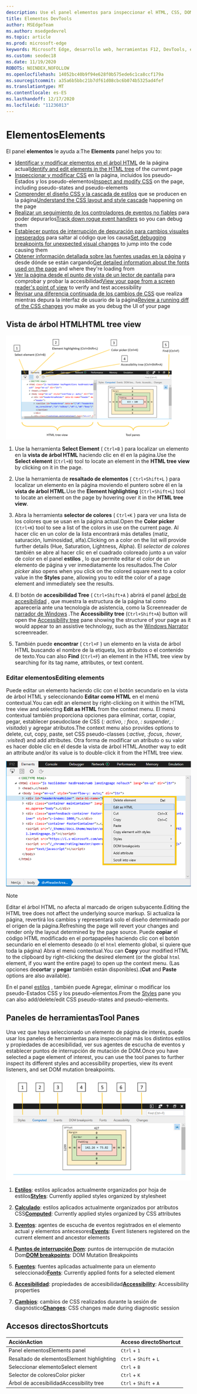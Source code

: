 ```yaml
---
description: Use el panel elementos para inspeccionar el HTML, CSS, DOM y la accesibilidad de la página.
title: Elementos DevTools
author: MSEdgeTeam
ms.author: msedgedevrel
ms.topic: article
ms.prod: microsoft-edge
keywords: Microsoft Edge, desarrollo web, herramientas F12, DevTools, elementos, HTML, CSS, puntos de interrupción de Dom, eventos, accesibilidad
ms.custom: seodec18
ms.date: 11/19/2020
ROBOTS: NOINDEX,NOFOLLOW
ms.openlocfilehash: 14052bc40b9f94e628f0b575ede6c1ca8ccf179a
ms.sourcegitcommit: a35a6b5bbc21b7df61d08cbc6b074b5325ad4fef
ms.translationtype: MT
ms.contentlocale: es-ES
ms.lasthandoff: 12/17/2020
ms.locfileid: "11236013"
---
```

# <span data-ttu-id="01396-104">Elementos</span><span class="sxs-lookup"><span data-stu-id="01396-104">Elements</span></span>

<span data-ttu-id="01396-105">El panel **elementos** le ayuda a:</span><span class="sxs-lookup"><span data-stu-id="01396-105">The **Elements** panel helps you to:</span></span>

* <span data-ttu-id="01396-106">[Identificar y modificar elementos en el árbol HTML](#html-tree-view) de la página actual</span><span class="sxs-lookup"><span data-stu-id="01396-106">[Identify and edit elements in the HTML tree](#html-tree-view) of the current page</span></span>
* <span data-ttu-id="01396-107">[Inspeccionar y modificar CSS](./elements/styles.md) en la página, incluidos los pseudo-Estados y los pseudo-elementos</span><span class="sxs-lookup"><span data-stu-id="01396-107">[Inspect and modify CSS](./elements/styles.md) on the page, including pseudo-states and pseudo-elements</span></span>
* <span data-ttu-id="01396-108">[Comprender el diseño CSS y la cascada de estilos](./elements/computed.md) que se producen en la página</span><span class="sxs-lookup"><span data-stu-id="01396-108">[Understand the CSS layout and style cascade](./elements/computed.md) happening on the page</span></span>
* <span data-ttu-id="01396-109">[Realizar un seguimiento de los controladores de eventos no fiables](./elements/events.md) para poder depurarlos</span><span class="sxs-lookup"><span data-stu-id="01396-109">[Track down rogue event handlers](./elements/events.md) so you can debug them</span></span>
* <span data-ttu-id="01396-110">[Establecer puntos de interrupción de depuración para cambios visuales inesperados](./elements/dom-breakpoints.md) para saltar al código que los causa</span><span class="sxs-lookup"><span data-stu-id="01396-110">[Set debugging breakpoints for unexpected visual changes](./elements/dom-breakpoints.md) to jump into the code causing them</span></span>
* <span data-ttu-id="01396-111">[Obtener información detallada sobre las fuentes usadas en la página](./elements/fonts.md) y desde dónde se están cargando</span><span class="sxs-lookup"><span data-stu-id="01396-111">[Get detailed information about the fonts used on the page](./elements/fonts.md) and where they're loading from</span></span>
* <span data-ttu-id="01396-112">[Ver la página desde el punto de vista de un lector de pantalla](./elements/accessibility.md) para comprobar y probar la accesibilidad</span><span class="sxs-lookup"><span data-stu-id="01396-112">[View your page from a screen reader's point of view](./elements/accessibility.md) to verify and test accessibility</span></span> 
* <span data-ttu-id="01396-113">[Revisar una diferencia continuada de los cambios de CSS](./elements/changes.md) que realiza mientras depura la interfaz de usuario de la página</span><span class="sxs-lookup"><span data-stu-id="01396-113">[Review a running diff of the CSS changes](./elements/changes.md) you make as you debug the UI of your page</span></span>

## <span data-ttu-id="01396-114">Vista de árbol HTML</span><span class="sxs-lookup"><span data-stu-id="01396-114">HTML tree view</span></span>

![Panel de elementos de DevTools de Microsoft Edge](./media/elements.png)

1. <span data-ttu-id="01396-116">Use la herramienta **Select Element** ( `Ctrl+B` ) para localizar un elemento en la **vista de árbol HTML** haciendo clic en él en la página.</span><span class="sxs-lookup"><span data-stu-id="01396-116">Use the **Select element** (`Ctrl+B`) tool to locate an element in the **HTML tree view** by clicking on it in the page.</span></span>

2. <span data-ttu-id="01396-117">Use la herramienta de **resaltado de elementos** ( `Ctrl+Shift+L` ) para localizar un elemento en la página moviendo el puntero sobre él en la **vista de árbol HTML**.</span><span class="sxs-lookup"><span data-stu-id="01396-117">Use the **Element highlighting** (`Ctrl+Shift+L`) tool to locate an element on the page by hovering over it in the **HTML tree view**.</span></span>

3. <span data-ttu-id="01396-118">Abra la herramienta **selector de colores** ( `Ctrl+K` ) para ver una lista de los colores que se usan en la página actual.</span><span class="sxs-lookup"><span data-stu-id="01396-118">Open the **Color picker** (`Ctrl+K`) tool to see a list of the colors in use on the current page.</span></span> <span data-ttu-id="01396-119">Al hacer clic en un color de la lista encontrará más detalles (matiz, saturación, luminosidad, alfa).</span><span class="sxs-lookup"><span data-stu-id="01396-119">Clicking on a color on the list will provide further details (Hue, Saturation, Lightness, Alpha).</span></span> <span data-ttu-id="01396-120">El *selector de colores* también se abre al hacer clic en el cuadrado coloreado junto a un valor de color en el panel **estilos** , lo que permite editar el color de un elemento de página y ver inmediatamente los resultados.</span><span class="sxs-lookup"><span data-stu-id="01396-120">The *Color picker* also opens when you click on the colored square next to a color value in the **Styles** pane, allowing you to edit the color of a page element and immediately see the results.</span></span>

4. <span data-ttu-id="01396-121">El botón de **accesibilidad Tree** ( `Ctrl+Shift+A` ) abrirá el panel [árbol de accesibilidad](./elements/accessibility.md) , que muestra la estructura de la página tal como aparecería ante una tecnología de asistencia, como la Screenreader de [narrador de Windows](https://support.microsoft.com/help/22798/windows-10-narrator-get-started) .</span><span class="sxs-lookup"><span data-stu-id="01396-121">The **Accessibility tree** (`Ctrl+Shift+A`) button will open the [Accessibility tree](./elements/accessibility.md) pane showing the structure of your page as it would appear to an assistive technology, such as the [Windows Narrator](https://support.microsoft.com/help/22798/windows-10-narrator-get-started) screenreader.</span></span>

5. <span data-ttu-id="01396-122">También puede **encontrar** ( `Ctrl+F` ) un elemento en la vista de árbol HTML buscando el nombre de la etiqueta, los atributos o el contenido de texto.</span><span class="sxs-lookup"><span data-stu-id="01396-122">You can also **Find** (`Ctrl+F`) an element in the HTML tree view by searching for its tag name, attributes, or text content.</span></span>

### <span data-ttu-id="01396-123">Editar elementos</span><span class="sxs-lookup"><span data-stu-id="01396-123">Editing elements</span></span>

<span data-ttu-id="01396-124">Puede editar un elemento haciendo clic con el botón secundario en la vista de árbol HTML y seleccionando **Editar como HTML** en el menú contextual.</span><span class="sxs-lookup"><span data-stu-id="01396-124">You can edit an element by right-clicking on it within the HTML tree view and selecting **Edit as HTML** from the context menu.</span></span> <span data-ttu-id="01396-125">El menú contextual también proporciona opciones para eliminar, cortar, copiar, pegar, establecer pseudoclase de CSS (*: activo*, *: foco*, *: suspender*, *: visitado*) y agregar atributos.</span><span class="sxs-lookup"><span data-stu-id="01396-125">The context menu also provides options to delete, cut, copy, paste, set CSS pseudo-classes (*:active*, *:focus*, *:hover*, *:visited*) and add attributes.</span></span> <span data-ttu-id="01396-126">Otra forma de modificar un atributo o su valor es hacer doble clic en él desde la vista de árbol HTML.</span><span class="sxs-lookup"><span data-stu-id="01396-126">Another way to edit an attribute and/or its value is to double-click it from the HTML tree view.</span></span>

![Menú contextual de vista de árbol HTML](./media/elements_html_tree_context.png)

> [!NOTE]
> <span data-ttu-id="01396-128">Editar el árbol HTML no afecta al marcado de origen subyacente.</span><span class="sxs-lookup"><span data-stu-id="01396-128">Editing the HTML tree does not affect the underlying source markup.</span></span> <span data-ttu-id="01396-129">Si actualiza la página, revertirá los cambios y representará solo el diseño determinado por el origen de la página.</span><span class="sxs-lookup"><span data-stu-id="01396-129">Refreshing the page will revert your changes and render only the layout determined by the page source.</span></span> <span data-ttu-id="01396-130">Puede **copiar** el código HTML modificado en el portapapeles haciendo clic con el botón secundario en el elemento deseado (o el `html` elemento global, si quiere que toda la página) Abra el menú contextual.</span><span class="sxs-lookup"><span data-stu-id="01396-130">You can **Copy** your modified HTML to the clipboard by right-clicking the desired element (or the global `html` element, if you want the entire page) to open up the context menu.</span></span> <span data-ttu-id="01396-131">(Las opciones de**cortar** y **pegar** también están disponibles).</span><span class="sxs-lookup"><span data-stu-id="01396-131">(**Cut** and **Paste** options are also available).</span></span>

<span data-ttu-id="01396-132">En el panel [estilos](./elements/styles.md) , también puede Agregar, eliminar o modificar los pseudo-Estados CSS y los pseudo-elementos.</span><span class="sxs-lookup"><span data-stu-id="01396-132">From the [Styles](./elements/styles.md) pane you can also add/delete/edit CSS pseudo-states and pseudo-elements.</span></span>

## <span data-ttu-id="01396-133">Paneles de herramientas</span><span class="sxs-lookup"><span data-stu-id="01396-133">Tool Panes</span></span>

<span data-ttu-id="01396-134">Una vez que haya seleccionado un elemento de página de interés, puede usar los paneles de herramientas para inspeccionar más los distintos estilos y propiedades de accesibilidad, ver sus agentes de escucha de eventos y establecer puntos de interrupción de mutación de DOM.</span><span class="sxs-lookup"><span data-stu-id="01396-134">Once you have selected a page element of interest, you can use the tool panes to further inspect its different styles and accessibility properties, view its event listeners, and set DOM mutation breakpoints.</span></span>

![Paneles de herramientas en el panel elementos](./media/elements_toolpanes.png)

1. <span data-ttu-id="01396-136">[**Estilos**](./elements/styles.md): estilos aplicados actualmente organizados por hoja de estilos</span><span class="sxs-lookup"><span data-stu-id="01396-136">[**Styles**](./elements/styles.md): Currently applied styles organized by stylesheet</span></span>

2. <span data-ttu-id="01396-137">[**Calculado**](./elements/computed.md): estilos aplicados actualmente organizados por atributos CSS</span><span class="sxs-lookup"><span data-stu-id="01396-137">[**Computed**](./elements/computed.md): Currently applied styles organized by CSS attributes</span></span>

3. <span data-ttu-id="01396-138">[**Eventos**](./elements/events.md): agentes de escucha de eventos registrados en el elemento actual y elementos antecesores</span><span class="sxs-lookup"><span data-stu-id="01396-138">[**Events**](./elements/events.md): Event listeners registered on the current element and ancestor elements</span></span>

4. <span data-ttu-id="01396-139">[**Puntos de interrupción Dom**](./elements/dom-breakpoints.md): puntos de interrupción de mutación Dom</span><span class="sxs-lookup"><span data-stu-id="01396-139">[**DOM breakpoints**](./elements/dom-breakpoints.md): DOM Mutation Breakpoints</span></span> 

5. <span data-ttu-id="01396-140">[**Fuentes**](./elements/fonts.md): fuentes aplicadas actualmente para un elemento seleccionado</span><span class="sxs-lookup"><span data-stu-id="01396-140">[**Fonts**](./elements/fonts.md): Currently applied fonts for a selected element</span></span>

6. <span data-ttu-id="01396-141">[**Accesibilidad**](./elements/accessibility.md): propiedades de accesibilidad</span><span class="sxs-lookup"><span data-stu-id="01396-141">[**Accessibility**](./elements/accessibility.md):  Accessibility properties</span></span>

7. <span data-ttu-id="01396-142">[**Cambios**](./elements/changes.md): cambios de CSS realizados durante la sesión de diagnóstico</span><span class="sxs-lookup"><span data-stu-id="01396-142">[**Changes**](./elements/changes.md): CSS changes made during diagnostic session</span></span>  

## <span data-ttu-id="01396-143">Accesos directos</span><span class="sxs-lookup"><span data-stu-id="01396-143">Shortcuts</span></span>

| <span data-ttu-id="01396-144">Acción</span><span class="sxs-lookup"><span data-stu-id="01396-144">Action</span></span>               | <span data-ttu-id="01396-145">Acceso directo</span><span class="sxs-lookup"><span data-stu-id="01396-145">Shortcut</span></span>               |
|:---------------------|:-----------------------|
| <span data-ttu-id="01396-146">Panel elementos</span><span class="sxs-lookup"><span data-stu-id="01396-146">Elements panel</span></span>       | `Ctrl` + `1`           |
| <span data-ttu-id="01396-147">Resaltado de elementos</span><span class="sxs-lookup"><span data-stu-id="01396-147">Element highlighting</span></span> | `Ctrl` + `Shift` + `L` |
| <span data-ttu-id="01396-148">Seleccionar elemento</span><span class="sxs-lookup"><span data-stu-id="01396-148">Select element</span></span>       | `Ctrl` + `B`           |
| <span data-ttu-id="01396-149">Selector de colores</span><span class="sxs-lookup"><span data-stu-id="01396-149">Color picker</span></span>         | `Ctrl` + `K`           |
| <span data-ttu-id="01396-150">Árbol de accesibilidad</span><span class="sxs-lookup"><span data-stu-id="01396-150">Accessibility tree</span></span>   | `Ctrl` + `Shift` + `A` |
